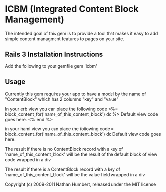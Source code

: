 # ICBM (Integrated Content Block Management)

The intended goal of this gem is to provide a tool that makes it easy to add simple content managment features to pages on your site. 

## Rails 3 Installation Instructions
Add the following to your gemfile
        gem 'icbm'

## Usage
Currently this gem requires your app to have a model by the name of "ContentBlock" which has 2 columns "key" and "value"

In your erb view you can place the following code
        <%= block_content_for('name_of_this_content_block') do %>
          Default view code goes here.
        <% end %>

In your haml view you can place the following code
        = block_content_for('name_of_this_content_block') do
          Default view code goes here.

The result if there is no ContentBlock record with a key of 'name_of_this_content_block' will be the result of the default block of view code wrapped in a div

The result if there is a ContentBlock record with a key of 'name_of_this_content_block' will be the value field wrapped in a div


Copyright (c) 2009-2011 Nathan Humbert, released under the MIT license
